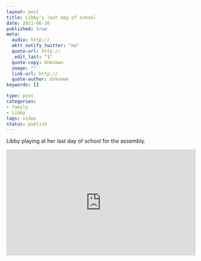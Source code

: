 ```yaml
--- 
layout: post
title: Libby's last day of school
date: 2011-06-26
published: true
meta: 
  audio: http://
  aktt_notify_twitter: "no"
  quote-url: http://
  _edit_last: "1"
  quote-copy: Unknown
  image: ""
  link-url: http://
  quote-author: Unknown
keywords: []

type: post
categories: 
- family
- Libby
tags: video
status: publish
---
```

Libby playing at her last day of school for the assembly.

<iframe src="http://player.vimeo.com/video/25628687?title=0&amp;byline=0&amp;color=0" frameborder="0" height="281" width="500"></iframe>
